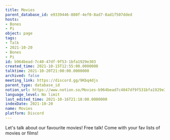 ```yaml
---
title: Movies
parent_database_id: e9339446-880f-4ef0-8ad7-8ad1f507dded
hosts:
- Bones
- Pi
object: page
tags:
- Talk
- 2021-10-20
- Bones
- Pi
id: b964bead-7c40-47df-9f53-1bfa1929e303
created_time: 2021-10-15T12:55:00.0000000
talktime: 2021-10-20T21:00:00.0000000
archived: false
meeting_link: https://discord.gg/9Kbq4djs
parent_type: database_id
notion_url: https://www.notion.so/Movies-b964bead7c4047df9f531bfa1929e303
language_level: No limit
last_edited_time: 2021-10-16T21:18:00.0000000
indexDate: 2021-10-20
name: Movies
platform: Discord
---
```


Let's talk about our favourite movies!
Free talk! Come with your fav lists of movies or films!


